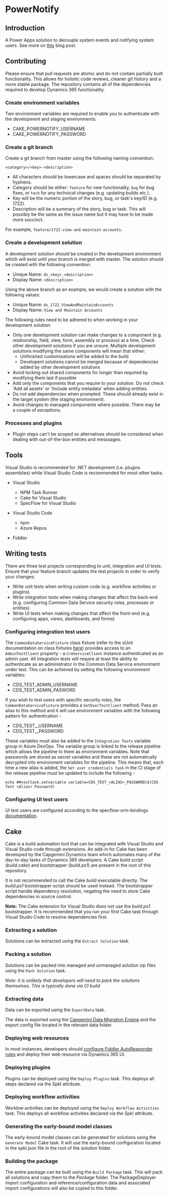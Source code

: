 # PowerNotify

## Introduction

A Power Apps solution to decouple system events and notifying system users. See more on [this](https://medium.com/capgemini-microsoft-team/power-notify-the-modern-way-to-notify-power-app-users-c5d0ab852840?source=friends_link&sk=8d513b4b1b8d30641db73a436af4b82f) blog post.

## Contributing

Please ensure that pull requests are atomic and do not contain partially built functionality. This allows for holistic code reviews, cleaner git history and a more stable package. The repository contains all of the dependencies required to develop Dynamics 365 functionality.

### Create environment variables

Two environment variables are required to enable you to authenticate with the development and staging environments:

- CAKE_POWERNOTIFY_USERNAME
- CAKE_POWERNOTIFY_PASSWORD

### Create a git branch

Create a git branch from master using the following naming convention:

`<category>/<key>-<description>`

- All characters should be lowercase and spaces should be separated by hyphens.
- Category should be either: `feature` for new functionality, `bug` for bug fixes, or `tech` for any technical changes (e.g. updating builds etc.).
- Key will be the numeric portion of the story, bug, or task's key/ID (e.g. 1722).
- Description will be a summary of the story, bug or task. This will possibly be the same as the issue name but it may have to be made more succinct.

For example, `feature/1722-view-and-maintain-accounts`.

### Create a development solution

A development solution should be created in the development environment which will exist until your branch is merged with master. The solution should be created with the following convention:

- Unique Name: `ds_<key>_<description>`
- Display Name: `<description>`

Using the above branch as an example, we would create a solution with the following values:

- Unique Name: `ds_1722_ViewAndMaintainAccounts`
- Display Name: `View and Maintain Accounts`

The following rules need to be adhered to when working in your development solution:

- Only one development solution can make changes to a component (e.g. relationship, field, view, form, assembly or process) at a time. Check other development solutions if you are unsure. Multiple development solutions modifying the same components will mean that either:
  - Unfinished customisations will be added to the build
  - Developent solutions cannot be merged because of dependencies added by other development solutions
- Avoid locking out shared components for longer than required by modifying them last if possible
- Add only the components that you require to your solution. Do not check 'Add all assets' or 'Include entity metadata' when adding entities.
- Do not add dependencies when prompted. These should already exist in the target system (the staging environment).
- Avoid changes to managed components where possible. There may be a couple of exceptions.

### Processes and plugins

- Plugin steps can't be scoped so alternatives should be considered when dealing with out-of-the-box entities and messsages.

## Tools

Visual Studio is recommended for .NET development (i.e. plugins assemblies) while Visual Studio Code is recommended for most other tasks.

- Visual Studio

  - NPM Task Runner
  - Cake for Visual Studio
  - SpecFlow for Visual Studio

- Visual Studio Code

  - npm
  - Azure Repos

- Fiddler

## Writing tests

There are three test projects corresponding to unit, integration and UI tests. Ensure that your feature branch updates the test projects in order to verify your changes:

- Write unit tests when writing custom code (e.g. workflow activities or plugins)
- Write integration tests when making changes that affect the back-end (e.g. configuring Common Data Service security roles, processes or entities)
- Write UI tests when making changes that affect the front-end (e.g. configuring apps, views, dashboards, and forms)

### Configuring integration test users

The `CommonDataServiceFixture` class fixture (refer to the xUnit documentation on class fixtures [here](https://xunit.net/docs/shared-context#class-fixture)) provides access to an `AdminTestClient` property - a `CrmServiceClient` instance authenticated as an admin user. All integration tests will require at least the ability to authenticate as an administrator in the Common Data Service environment under test. This can be achieved by setting the following environment variables:

- CDS_TEST_ADMIN_USERNAME
- CDS_TEST_ADMIN_PASWORD

If you wish to test users with specific security roles, the `CommonDataServiceFixture` provides a `GetUserTestClient` method. Pass an alias to this method and it will use environment variables with the following pattern for authentication - 

- CDS_TEST_<ALIAS>_USERNAME
- CDS_TEST_<ALIAS>_PASSWORD

These variables must also be added to the `Integration Tests` variable group in Azure DevOps. The variable group is linked to the release pipeline which allows the pipeline to them as environment variables. Note that passwords are stored as secret variables and these are not automatically decrypted into environment variables for the pipeline. This means that, each time a new alias is added, the `Set user credentials task` in the CI stage of the release pipeline must be updated to include the following -

`echo ##vso[task.setvariable variable=CDS_TEST_<ALIAS>_PASSWORD]$(CDS Test <Alias> Password)`

### Configuring UI test users 

UI test users are configured according to the specflow-xrm-bindings [documentation](https://github.com/Capgemini/specflow-xrm-bindings/blob/master/README.md).

## Cake

Cake is a build automation tool that can be integrated with Visual Studio and Visual Studio code through extensions. An add-in for Cake has been developed by the Capgemini Dynamics team which automates many of the day-to-day tasks of Dynamics 365 developers. A Cake build script (_build.cake_) and bootstrapper (_build.ps1_) are present in the root of this repository.

It is not recommended to call the Cake build executable directly. The _build.ps1_ bootstrapper script should be used instead. The bootstrapper script handle dependency resolution, negating the need to store Cake dependencies in source control.

**Note:** The Cake extension for Visual Studio does not use the _build.ps1_ bootstrapper. It is recommended that you run your first Cake task through Visual Studio Code to resolve dependencies first.

### Extracting a solution

Solutions can be extracted using the `Extract Solution` task.

### Packing a solution

Solutions can be packed into managed and unmanaged solution zip files using the `Pack Solution` task.

_Note: it is unlikely that developers will need to pack the solutions themselves. This is typically done via CI build_

### Extracting data

Data can be exported using the `ExportData` task.

The data is exported using the [Capgemini Data Migration Engine](https://capgeminiuk.visualstudio.com/Capgemini%20Reusable%20IP/_git/Capgemini.Xrm.DataMigration) and the export config file located in the relevant data folder.

### Deploying web resources

In most instances, developers should [configure Fiddler AutoResponder rules](https://docs.microsoft.com/en-us/dynamics365/customer-engagement/developer/streamline-javascript-development-fiddler-autoresponder) and deploy their web resource via Dynamics 365 UI.

### Deploying plugins

Plugins can be deployed using the `Deploy Plugins` task. This deploys all steps declared via the Spkl attribute.

### Deploying workflow activities

Worklow activities can be deployed using the `Deploy Workflow Activities` task. This deploys all workflow activities declared via the Spkl attribute.

### Generating the early-bound model classes

The early-bound model classes can be generated for solutions using the `Generate Model` Cake task. It will use the early-bound configuration located in the spkl.json file in the root of the solution folder.

### Building the package

The entire package can be built using the `Build Package` task. This will pack all solutions and copy them to the _Package_ folder. The PackageDeployer import configuration and reference/configuration data and associated import configurations will also be copied to this folder.
